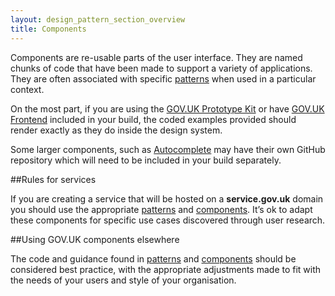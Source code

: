 ```yaml
---
layout: design_pattern_section_overview
title: Components
---
```


Components are re-usable parts of the user interface. They are named chunks of code that have been made to support a variety of applications. They are often associated with specific <a href="#">patterns</a> when used in a particular context.

On the most part, if you are using the <a href="">GOV.UK Prototype Kit</a> or have <a href="">GOV.UK Frontend</a> included in your build, the coded examples provided should render exactly as they do inside the design system.

Some larger components, such as <a href="#">Autocomplete</a> may have their own GitHub repository which will need to be included in your build separately.

##Rules for services

If you are creating a service that will be hosted on a <strong>service.gov.uk</strong> domain you should use the appropriate <a href="#">patterns</a> and <a href="#">components</a>. It’s ok to adapt these components for specific use cases discovered through user research.


##Using GOV.UK components elsewhere

The code and guidance found in <a href="#">patterns</a> and <a href="#">components</a> should be considered best practice, with the appropriate adjustments made to fit with the needs of your users and style of your organisation.